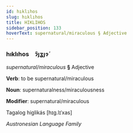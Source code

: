 ```yaml
---
id: hıklıhos
slug: hıklıhos
title: HIKLIHOS
sidebar_position: 133
hoverText: supernatural/miraculous § Adjective
---
```


### hıklıhos&emsp;<span kind="abugida">ɂ̑ȷʓȷɂ́</span>

*supernatural/miraculous* **§** Adjective

**Verb**: to be supernatural/miraculous

**Noun**: supernaturalness/miraculousness

**Modifier**: supernatural/miraculous

Tagalog higlikás [hɪɡ.lɪˈxas]

*Austronesian Language Family*